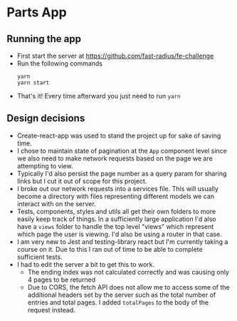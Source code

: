 # **Parts App**

## Running the app

- First start the server at https://github.com/fast-radius/fe-challenge
- Run the following commands
  ```
  yarn
  yarn start
  ```
- That's it! Every time afterward you just need to run `yarn`

## Design decisions

- Create-react-app was used to stand the project up for sake of saving time.
- I chose to maintain state of pagination at the `App` component level since we also need to make network requests based on the page we are attempting to view.
- Typically I'd also persist the page number as a query param for sharing links but I cut it out of scope for this project.
- I broke out our network requests into a services file. This will usually become a directory with files representing different models we can interact with on the server.
- Tests, components, styles and utils all get their own folders to more easily keep track of things. In a sufficiently large application I'd also have a `views` folder to handle the top level "views" which represent which page the user is viewing. I'd also be using a router in that case.
- I am very new to Jest and testing-library react but I'm currently taking a course on it. Due to this I ran out of time to be able to complete sufficient tests.
- I had to edit the server a bit to get this to work.
  - The ending index was not calculated correctly and was causing only 4 pages to be returned
  - Due to CORS, the fetch API does not allow me to access some of the additional headers set by the server such as the total number of entries and total pages. I added `totalPages` to the body of the request instead.
